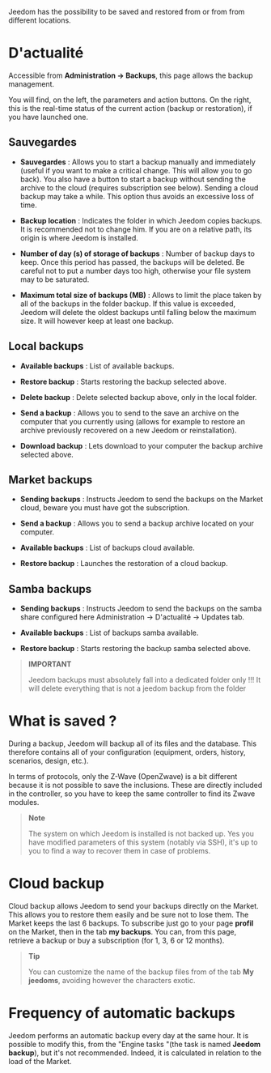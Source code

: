 Jeedom has the possibility to be saved and restored from or from
from different locations.

D'actualité 
=============

Accessible from **Administration → Backups**, this page allows the
backup management.

You will find, on the left, the parameters and action buttons. On the
right, this is the real-time status of the current action (backup
or restoration), if you have launched one.

**Sauvegardes** 
---------------

-   **Sauvegardes** : Allows you to start a backup manually and
    immediately (useful if you want to make a critical change.
    This will allow you to go back). You also have a
    button to start a backup without sending the archive to the
    cloud (requires subscription see below). Sending a
    cloud backup may take a while. This option
    thus avoids an excessive loss of time.

-   **Backup location** : Indicates the folder in which
    Jeedom copies backups. It is recommended not to
    change him. If you are on a relative path, its origin is
    where Jeedom is installed.

-   **Number of day (s) of storage of backups** : Number of
    backup days to keep. Once this period has passed, the
    backups will be deleted. Be careful not to put a number
    days too high, otherwise your file system may
    to be saturated.

-   **Maximum total size of backups (MB)** : Allows to limit
    the place taken by all of the backups in the folder
    backup. If this value is exceeded, Jeedom will delete the
    oldest backups until falling below the
    maximum size. It will however keep at least one backup.

**Local backups** 
-----------------------

-   **Available backups** : List of available backups.

-   **Restore backup** : Starts restoring the backup
    selected above.

-   **Delete backup** : Delete selected backup
    above, only in the local folder.

-   **Send a backup** : Allows you to send to the
    save an archive on the computer that you
    currently using (allows for example to restore an archive
    previously recovered on a new Jeedom or reinstallation).

-   **Download backup** : Lets download to your
    computer the backup archive selected above.

**Market backups** 
----------------------

-   **Sending backups** : Instructs Jeedom to send the
    backups on the Market cloud, beware you must have
    got the subscription.

-   **Send a backup** : Allows you to send a
    backup archive located on your computer.

-   **Available backups** : List of backups
    cloud available.

-   **Restore backup** : Launches the restoration of a
    cloud backup.

**Samba backups** 
---------------------

-   **Sending backups** : Instructs Jeedom to send the
    backups on the samba share configured here
    Administration → D'actualité → Updates tab.

-   **Available backups** : List of backups
    samba available.

-   **Restore backup** : Starts restoring the backup
    samba selected above.

> **IMPORTANT**
>
> Jeedom backups must absolutely fall into a dedicated folder only
 !!! It will delete everything that is not a jeedom backup from the folder


What is saved ? 
==============================

During a backup, Jeedom will backup all of its files and the
database. This therefore contains all of your configuration
(equipment, orders, history, scenarios, design, etc.).

In terms of protocols, only the Z-Wave (OpenZwave) is a bit
different because it is not possible to save the inclusions.
These are directly included in the controller, so you have to
keep the same controller to find its Zwave modules.

> **Note**
>
> The system on which Jeedom is installed is not backed up. Yes
> you have modified parameters of this system (notably via SSH),
> it&#39;s up to you to find a way to recover them in case of problems.

Cloud backup 
================

Cloud backup allows Jeedom to send your backups
directly on the Market. This allows you to restore them easily
and be sure not to lose them. The Market keeps the last 6
backups. To subscribe just go to your page
**profil** on the Market, then in the tab **my backups**. You
can, from this page, retrieve a backup or buy a
subscription (for 1, 3, 6 or 12 months).

> **Tip**
>
> You can customize the name of the backup files from
> of the tab **My jeedoms**, avoiding however the characters
> exotic.

Frequency of automatic backups 
======================================

Jeedom performs an automatic backup every day at the same
hour. It is possible to modify this, from the &quot;Engine
tasks &quot;(the task is named **Jeedom backup**), but it&#39;s not
recommended. Indeed, it is calculated in relation to the load of the
Market.
